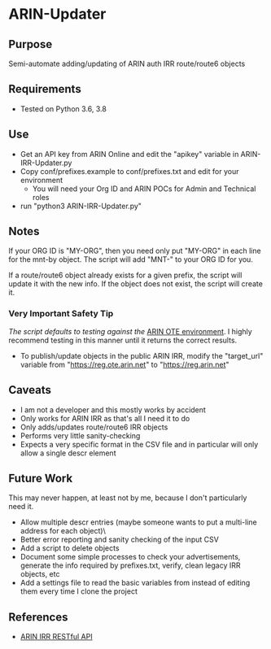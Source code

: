 # ARIN-Updater

## Purpose

Semi-automate adding/updating of ARIN auth IRR route/route6 objects

## Requirements

* Tested on Python 3.6, 3.8

## Use

* Get an API key from ARIN Online and edit the "apikey" variable in ARIN-IRR-Updater.py
* Copy conf/prefixes.example to conf/prefixes.txt and edit for your environment
  * You will need your Org ID and ARIN POCs for Admin and Technical roles
* run "python3 ARIN-IRR-Updater.py"

## Notes

If your ORG ID is "MY-ORG", then you need only put "MY-ORG" in each line for the mnt-by object. The script will add "MNT-" to your ORG ID for you.

If a route/route6 object already exists for a given prefix, the script will update it with the new info. If the object does not exist, the script will create it.

### Very Important Safety Tip

_The script defaults to testing against the_ [ARIN OTE environment](https://www.arin.net/reference/tools/testing/?msclkid=f88c8e5aaedd11ec837b672505346c2e). I highly recommend testing in this manner until it returns the correct results. 

* To publish/update objects in the public ARIN IRR, modify the "target_url" variable from "https://reg.ote.arin.net" to "https://reg.arin.net"

## Caveats

* I am not a developer and this mostly works by accident
* Only works for ARIN IRR as that's all I need it to do
* Only adds/updates route/route6 IRR objects
* Performs very little sanity-checking
* Expects a very specific format in the CSV file and in particular will only allow a single descr element

## Future Work

This may never happen, at least not by me, because I don't particularly need it.

* Allow multiple descr entries (maybe someone wants to put a multi-line address for each object)\
* Better error reporting and sanity checking of the input CSV
* Add a script to delete objects
* Document some simple processes to check your advertisements, generate the info required by prefixes.txt, verify, clean legacy IRR objects, etc
* Add a settings file to read the basic variables from instead of editing them every time I clone the project

## References
* [ARIN IRR RESTful API](https://www.arin.net/resources/manage/irr/irr-restful/)
